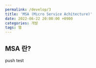 ```yaml
---
permalink: /develop/3
title: 'MSA (Micro Service Achitecture)'
date: 2022-06-22 20:00:00 +0900
categories: 개발
tags: 웹
---
```


## MSA 란?

push test
